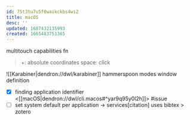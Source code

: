 ```yaml
---
id: 75t3tu7u5f0waikckbs4wi2
title: macOS
desc: ''
updated: 1687432135993
created: 1665483751365
---
```


multitouch capabilities
fn
  >+: absolute coordinates
  space: click



![[Karabiner|dendron://dwl/karabiner]]
hammerspoon
modes
  window
  definition

- [x] finding application identifier <[[macOS|dendron://dwl/cli.macos#^yar9q95y0l2h]]> #issue
- [ ] set system default per application -> services[citation] uses bibtex > zotero
